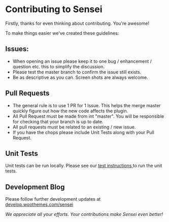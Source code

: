 Contributing to Sensei
===

Firstly, thanks for even thinking about contributing. You're awesome!

To make things easier we've created these guidelines:

## Issues:
- When opening an issue please keep it to one bug / enhancement / question etc. this to simplify the discussion.
- Please test the master branch to confirm the issue still exists. 
- Be as descriptive as you can. Screen shots are always welcome.

## Pull Requests
- The general rule is to use 1 PR for 1 Issue. This helps the merge master quickly figure out how the new code affects the plugin.
- All Pull Request must be made from int "master". You will be responsible for checking that your branch is up to date.
- All pull requests must be related to an existing / new issue.
- If you have the chops please include Unit Tests along with your Pull Request.

## Unit Tests
Unit tests can be run locally. Please see our [ test instructions ](https://github.com/woothemes/sensei/tree/master/tests#readme) to run the unit tests.

## Development Blog
Please follow further development updates at [develop.woothemes.com/sensei]( http://senseilms.wordpress.com/ )


*We appreciate all your efforts. Your contributions make Sensei even better!*
